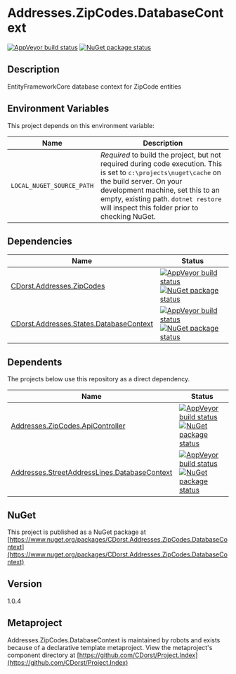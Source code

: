 # Addresses.ZipCodes.DatabaseContext

[![AppVeyor build status](https://img.shields.io/appveyor/ci/cdorst/addresses-zipcodes-databasecontext.svg?label=AppVeyor&style=for-the-badge)](https://ci.appveyor.com/project/cdorst/addresses-zipcodes-databasecontext)
[![NuGet package status](https://img.shields.io/nuget/v/CDorst.Addresses.ZipCodes.DatabaseContext.svg?label=NuGet&style=for-the-badge)](https://www.nuget.org/packages/CDorst.Addresses.ZipCodes.DatabaseContext)

## Description

EntityFrameworkCore database context for ZipCode entities

## Environment Variables

This project depends on this environment variable:

Name | Description
---- | -----------
`LOCAL_NUGET_SOURCE_PATH` | *Required* to build the project, but not required during code execution. This is set to `c:\projects\nuget\cache` on the build server. On your development machine, set this to an empty, existing path. `dotnet restore` will inspect this folder prior to checking NuGet.

## Dependencies

Name | Status
---- | ------
[CDorst.Addresses.ZipCodes](https://github.com/CDorst/Addresses.ZipCodes) | [![AppVeyor build status](https://img.shields.io/appveyor/ci/cdorst/addresses-zipcodes.svg?label=AppVeyor&style=flat-square)](https://ci.appveyor.com/project/cdorst/addresses-zipcodes) [![NuGet package status](https://img.shields.io/nuget/v/CDorst.Addresses.ZipCodes.svg?label=NuGet&style=flat-square)](https://www.nuget.org/packages/CDorst.Addresses.ZipCodes)
[CDorst.Addresses.States.DatabaseContext](https://github.com/CDorst/Addresses.States.DatabaseContext) | [![AppVeyor build status](https://img.shields.io/appveyor/ci/cdorst/addresses-states-databasecontext.svg?label=AppVeyor&style=flat-square)](https://ci.appveyor.com/project/cdorst/addresses-states-databasecontext) [![NuGet package status](https://img.shields.io/nuget/v/CDorst.Addresses.States.DatabaseContext.svg?label=NuGet&style=flat-square)](https://www.nuget.org/packages/CDorst.Addresses.States.DatabaseContext)

## Dependents

The projects below use this repository as a direct dependency.

Name | Status
---- | ------
[Addresses.ZipCodes.ApiController](https://github.com/CDorst/Addresses.ZipCodes.ApiController) | [![AppVeyor build status](https://img.shields.io/appveyor/ci/cdorst/addresses-zipcodes-apicontroller.svg?label=AppVeyor&style=flat-square)](https://ci.appveyor.com/project/cdorst/addresses-zipcodes-apicontroller) [![NuGet package status](https://img.shields.io/nuget/v/CDorst.Addresses.ZipCodes.ApiController.svg?label=NuGet&style=flat-square)](https://www.nuget.org/packages/CDorst.Addresses.ZipCodes.ApiController)
[Addresses.StreetAddressLines.DatabaseContext](https://github.com/CDorst/Addresses.StreetAddressLines.DatabaseContext) | [![AppVeyor build status](https://img.shields.io/appveyor/ci/cdorst/addresses-streetaddresslines-databasecontext.svg?label=AppVeyor&style=flat-square)](https://ci.appveyor.com/project/cdorst/addresses-streetaddresslines-databasecontext) [![NuGet package status](https://img.shields.io/nuget/v/CDorst.Addresses.StreetAddressLines.DatabaseContext.svg?label=NuGet&style=flat-square)](https://www.nuget.org/packages/CDorst.Addresses.StreetAddressLines.DatabaseContext)

## NuGet


This project is published as a NuGet package at [https://www.nuget.org/packages/CDorst.Addresses.ZipCodes.DatabaseContext](https://www.nuget.org/packages/CDorst.Addresses.ZipCodes.DatabaseContext)

## Version

1.0.4

## Metaproject

Addresses.ZipCodes.DatabaseContext is maintained by robots and exists because of a declarative template metaproject. View the metaproject's component directory at [https://github.com/CDorst/Project.Index](https://github.com/CDorst/Project.Index)

